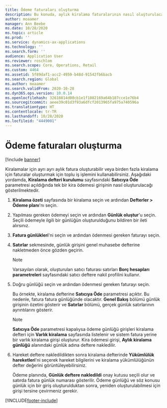 ```yaml
---
title: Ödeme faturaları oluşturma
description: Bu konuda, aylık kiralama faturalarının nasıl oluşturulacağı açıklanmaktadır. Kiralamalar için ayrı ayrı fatura oluşturabilir veya birden fazla kiralama için faturalar oluşturmak için toplu iş işlemini kullanabilirsiniz.
author: moaamer
manager: Ann Beebe
ms.date: 10/28/2020
ms.topic: article
ms.prod: ''
ms.service: dynamics-ax-applications
ms.technology: ''
ms.search.form: ''
audience: Application User
ms.reviewer: roschlom
ms.search.scope: Core, Operations, Retail
ms.custom: 4464
ms.assetid: 5f89daf1-acc2-4959-b48d-91542fb6bacb
ms.search.region: Global
ms.author: moaamer
ms.search.validFrom: 2020-10-28
ms.dyn365.ops.version: 10.0.14
ms.openlocfilehash: 32618814d00cb1e1f1082169a64b187cce1e76b4
ms.sourcegitcommit: aeee39c01d3f93a6dfcf2013965fa975a740596a
ms.translationtype: HT
ms.contentlocale: tr-TR
ms.lasthandoff: 10/28/2020
ms.locfileid: "4449001"
---
```

# <a name="create-payment-invoices"></a>Ödeme faturaları oluşturma

[!include [banner](../includes/banner.md)]

Kiralamalar için ayrı ayrı aylık fatura oluşturabilir veya birden fazla kiralama için faturalar oluşturmak için toplu iş işlemini kullanabilirsiniz. Aşağıdaki yordamda, **Kiralama defteri kurulumu** sayfasındaki **Satıcıya Öde** parametresi açıldığında tek bir kira ödemesi girişinin nasıl oluşturulacağı gösterilmektedir.

1. **Kiralama özeti** sayfasında bir kiralama seçin ve ardından **Defterler \> Ödeme planı**'nı seçin.
2. Yapılması gereken ödemeyi seçin ve ardından **Günlük oluştur**'u seçin. Seçili ödemeyle ilgili bir günlüğün oluşturulduğunu bildiren bir ileti alırsınız.
3. **Fatura günlükleri**'ni seçin ve ardından ödenmesi gereken faturayı seçin.
4. **Satırlar** sekmesinde, günlük girişini genel muhasebe defterine nakletmeden önce gözden geçirin.

    > [!NOTE]
    > Varsayılan olarak, oluşturulan satıcı faturası satırları **Borç hesapları parametreleri** sayfasındaki satıcı deftere nakil profilini kullanır.

5. Doğru günlüğü seçin ve ardından ödenmesi gereken faturayı seçin.

    Bu örnekte, kiralama defterine **Satıcıya Öde** parametresi açıktır. Bu nedenle, fatura fatura günlüğünde olacaktır. **Genel Bakış** bölümü günlük girişinin özetini gösterir ve **Satırlar** bölümü, gerçek günlük satırlarının ayrıntılarını gösterir.

    > [!NOTE]
    > **Satıcıya Öde** parametresi kapalıysa ödeme günlüğü girişleri kiralama defteri için **Varlık kiralama** sayfasında listelenir ve sistem fatura yerine bir varlık kiralama girişi oluşturur. Kira ödemesi girişi, **Aylık kiralama günlüğü** alanındaki günlük adına deftere nakledilir.

6. Hareket deftere nakledildikten sonra kiralama defterinde **Yükümlülük hareketleri**'ni seçerek hareket bilgilerini ve kiralama yükümlülüğünün defter değerini görüntüleyebilirsiniz.

    Ödeme planında, **Günlük deftere nakledildi** onay kutusu seçili olur ve satırda fatura günlük numarası gösterilir. Ödeme günlüğü ve söz konusu günlük için bir giriş oluşturulduktan sonra, yeniden oluşturulabilmesi için girişi tersine çevirmeniz gerekir.


[!INCLUDE[footer-include](../../includes/footer-banner.md)]